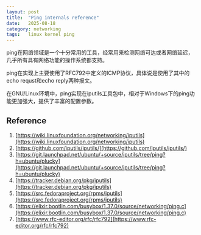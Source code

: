 ```yaml
---
layout: post
title:  "Ping internals reference"
date:   2025-08-18
category: networking
tags:   linux kernel ping
---
```


ping在网络领域是一个十分常用的工具，经常用来检测网络可达或者网络延迟，几乎所有具有网络功能的操作系统都支持。

ping在实现上主要使用了RFC792中定义的ICMP协议，具体说是使用了其中的echo requst和echo reply两种报文。

在GNU/Linux环境中，ping实现在iputils工具包中，相对于Windows下的ping功能更加强大，提供了丰富的配置参数。

## Reference
1. [https://wiki.linuxfoundation.org/networking/iputils](https://wiki.linuxfoundation.org/networking/iputils)
2. [https://github.com/iputils/iputils/](https://github.com/iputils/iputils/)
3. [https://git.launchpad.net/ubuntu/+source/iputils/tree/ping?h=ubuntu/plucky](https://git.launchpad.net/ubuntu/+source/iputils/tree/ping?h=ubuntu/plucky)
4. [https://tracker.debian.org/pkg/iputils](https://tracker.debian.org/pkg/iputils)
5. [https://src.fedoraproject.org/rpms/iputils](https://src.fedoraproject.org/rpms/iputils)
6. [https://elixir.bootlin.com/busybox/1.37.0/source/networking/ping.c](https://elixir.bootlin.com/busybox/1.37.0/source/networking/ping.c)
7. [https://www.rfc-editor.org/rfc/rfc792](https://www.rfc-editor.org/rfc/rfc792)

